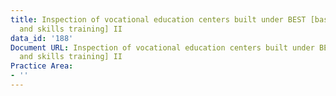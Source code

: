 ```yaml
---
title: Inspection of vocational education centers built under BEST [basic education
  and skills training] II
data_id: '188'
Document URL: Inspection of vocational education centers built under BEST [basic education
  and skills training] II
Practice Area:
- ''
---
```


